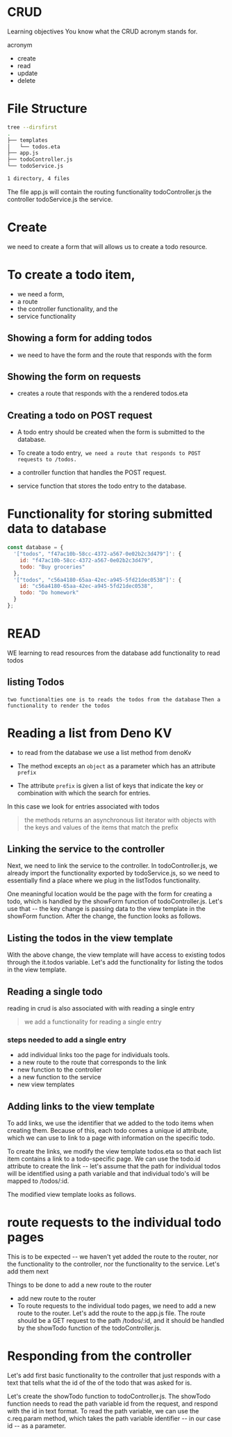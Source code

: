 # CRUD


Learning objectives
You know what the CRUD acronym stands for.


acronym 
* create 
* read 
* update 
* delete 


# File Structure

```bash
tree --dirsfirst
.
├── templates
│   └── todos.eta
├── app.js
├── todoController.js
└── todoService.js

1 directory, 4 files
```

The file app.js will contain the routing functionality 
todoController.js the controller
todoService.js the service.

# Create

we need to create a form that will allows us to create a todo resource.

# To create a todo item, 
* we need a form,
* a route 
* the controller functionality, and the 
* service functionality


## Showing a form for adding todos

*  we need to have the form and the route that responds with the form 

##  Showing the form on requests

* creates a route that responds with the a rendered todos.eta

## Creating a todo on POST request

* A todo entry should be created when the form is submitted
to the database. 

* To create a todo entry,` we need a route that responds to POST requests to /todos.`

* a controller function that handles the POST request.

* service function that stores the todo entry to the database.

# Functionality for storing submitted data to database

```js
const database = {
  '["todos", "f47ac10b-58cc-4372-a567-0e02b2c3d479"]': { 
    id: "f47ac10b-58cc-4372-a567-0e02b2c3d479", 
    todo: "Buy groceries" 
  },
  '["todos", "c56a4180-65aa-42ec-a945-5fd21dec0538"]': { 
    id: "c56a4180-65aa-42ec-a945-5fd21dec0538", 
    todo: "Do homework" 
  }
};
```

# READ

WE learning to read resources from the database 
add functionality to read todos 


## listing Todos

`two functionalties one is to reads the todos from the database`
`Then a functionality to render the todos`


# Reading a list from Deno KV

* to read from the database we use a list method from denoKv 
* The method excepts an `object` as a parameter which has an attribute `prefix`

* The attribute `prefix` is given a list of keys that indicate the key or combination with which the search for entries. 

In this case we look for entries associated with todos 

> the methods returns an asynchronous list iterator with objects with the keys and values of the items that match the prefix

## Linking the service to the controller

Next, we need to link the service to the controller. In todoController.js, we already import the functionality exported by todoService.js, so we need to essentially find a place where we plug in the listTodos functionality.

One meaningful location would be the page with the form for creating a todo, which is handled by the showForm function of todoController.js. Let's use that -- the key change is passing data to the view template in the showForm function. After the change, the function looks as follows.

## Listing the todos in the view template

With the above change, the view template will have access to existing todos through the it.todos variable. Let's add the functionality for listing the todos in the view template.

##  Reading a single todo

reading in crud is also associated with with reading a single entry 

> we add a functionality for reading a single entry 

### steps needed to add a single entry 

* add individual links too the page for individuals tools.
* a new route to the route that corresponds to the link 
* new function to the controller 
* a new function to the service
* new view templates 

## Adding links to the view template

To add links, we use the identifier that we added to the todo items when creating them. Because of this, each todo comes a unique id attribute, which we can use to link to a page with information on the specific todo.

To create the links, we modify the view template todos.eta so that each list item contains a link to a todo-specific page. We can use the todo.id attribute to create the link -- let's assume that the path for individual todos will be identified using a path variable and that individual todo's will be mapped to /todos/:id.

The modified view template looks as follows.

# route requests to the individual todo pages

This is to be expected -- we haven't yet added the route to the router, nor the functionality to the controller, nor the functionality to the service. Let's add them next

Things to be done to add a new route to the router 

* add new route to the router 
* To route requests to the individual todo pages, we need to add a new route to the router. Let's add the route to the app.js file. The route should be a GET request to the path /todos/:id, and it should be handled by the showTodo function of the todoController.js.


# Responding from the controller

Let's add first basic functionality to the controller that just responds with a text that tells what the id of the of the todo that was asked for is.

Let's create the showTodo function to todoController.js. The showTodo function needs to read the path variable id from the request, and respond with the id in text format. To read the path variable, we can use the c.req.param method, which takes the path variable identifier -- in our case id -- as a parameter.

